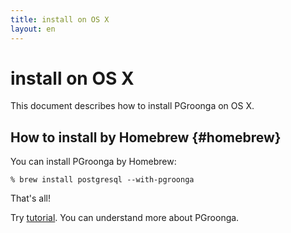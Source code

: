 ```yaml
---
title: install on OS X
layout: en
---
```


# install on OS X

This document describes how to install PGroonga on OS X.

## How to install by Homebrew {#homebrew}

You can install PGroonga by Homebrew:

```text
% brew install postgresql --with-pgroonga
```

That's all!

Try [tutorial](../tutorial/). You can understand more about PGroonga.
